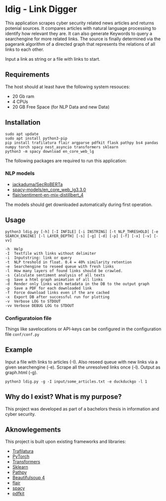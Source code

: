 # ldig - Link Digger

This application scrapes cyber security related news articles and returns potenial sources. It compares articles with natural language processing to identify how relevant they are. It can also generate Keywords to query a searchengine for more related links. The source is finally determined via the pagerank algorithm of a directed graph that represents the relations of all links to each other.

Input a link as string or a file with links to start.

## Requirements
The host should at least have the following system resouces:
- 20 Gb ram
- 4 CPUs
- 20 GB Free Space (for NLP Data and new Data)

## Installation

```
sudo apt update
sudo apt install python3-pip
pip install trafilatura flair argparse pdfkit flask pathpy bs4 pandas numpy torch spacy nest_asyncio transformers sklearn
python3 -m spacy download en_core_web_lg
```
The following packages are required to run this application:
### NLP models

- [jackaduma/SecRoBERTa](https://github.com/jackaduma/SecBERT)
- [spacy-models/en_core_web_lg3.3.0](https://github.com/explosion/spacy-models/releases/tag/en_core_web_lg-3.3.0)
- [flair/sentiment-en-mix-distillbert_4](https://nlp.informatik.hu-berlin.de/resources/models/sentiment-curated-distilbert/)

The models should get downloaded automatically during first operation.

## Usage
```
python3 ldig.py [-h] [-I INFILE] [-i INSTRING] [-t NLP_THRESHOLD] [-e SEARCH_ENGINE] [-l LAYER_DEPTH] [-s] [-g] [-d] [-p] [-f] [-x] [-v] [-vv]

-h  Help
-I  Textfile with links without delimiter
-i  Inputstring: link or query
-t  NLP treshold in float. 0.4 = 40% similarity retention
-e  Searchengine to reseed queue with fresh links
-l  How many layers of found links should be crawled.
-s  Calculate sentiment analysis of all texts
-g  Save a html graph animation of all links
-d  Render only links with metadata in the DB to the output graph
-p  Save a PDF for each downloaded link
-f  Force download links even if the are cached
-x  Export DB after successful run for plotting
-v  Verbose LOG to STDOUT
-vv Verbose DEBUG LOG to STDOUT
```


### Configuratoion file
Things like savelocations or API-keys can be configured in the configuration file `conf/conf.py`

## Example

Input a file with links to articles (-I). Also reseed queue with new links via a given searchengine (-e). Scrape all the unresolved links once (-l). Output as graph.html (-g).

`python3 ldig.py -g -I input/some_articles.txt -e duckduckgo -l 1`


## Why do I exist? What is my purpose?
This project was developed as part of a bachelors thesis in information and cyber security.

## Aknowlegements

This project is built upon existing frameworks and libraries:
- [Trafilatura](https://github.com/adbar/trafilatura)
- [PyTorch](https://github.com/pytorch/pytorch)
- [Transformers](https://github.com/huggingface/transformers)
- [Sklearn](https://github.com/scikit-learn/scikit-learn)
- [Pathpy](https://www.pathpy.net)
- [Beautifulsoup 4](https://pypi.org/project/beautifulsoup4/)
- [flair](https://github.com/flairNLP/flair)
- [spacy](https://spacy.io)
- [pdfkit](https://pypi.org/project/pdfkit/)
